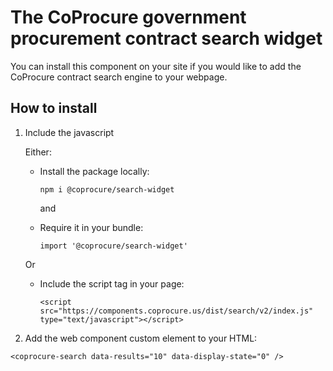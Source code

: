 # The CoProcure government procurement contract search widget

You can install this component on your site if you would like to add the CoProcure contract search engine to your webpage.

## How to install

1) Include the javascript

    Either:
    
    - Install the package locally:

      ```
      npm i @coprocure/search-widget
      ```
      and

    - Require it in your bundle:

      ```
      import '@coprocure/search-widget'
      ```

    Or

    - Include the script tag in your page:

      ```
      <script src="https://components.coprocure.us/dist/search/v2/index.js" type="text/javascript"></script>
      ```

2) Add the web component custom element to your HTML:

```
<coprocure-search data-results="10" data-display-state="0" />
```
      